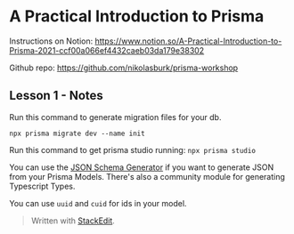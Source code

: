 
# A Practical Introduction to Prisma

Instructions on Notion: https://www.notion.so/A-Practical-Introduction-to-Prisma-2021-ccf00a066ef4432caeb03da179e38302

Github repo: https://github.com/nikolasburk/prisma-workshop

## Lesson 1 - Notes

Run this command to generate migration files for your db.

`npx prisma migrate dev --name init`

Run this command to get prisma studio running:
`npx prisma studio`

You can use the [JSON Schema Generator](https://www.npmjs.com/package/prisma-json-schema-generator) if you want to generate JSON from your Prisma Models. There's also a community module for generating Typescript Types.

You can use `uuid` and `cuid` for ids in your model.
 


> Written with [StackEdit](https://stackedit.io/).
<!--stackedit_data:
eyJoaXN0b3J5IjpbLTE0MjA5MzY4MDMsMjA0MjIzMTA4NywtMT
EwNjgxMzM2MCw3OTk2MzkyMjFdfQ==
-->